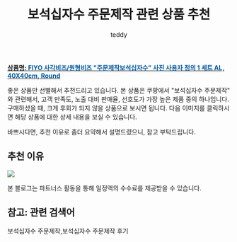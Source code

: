 ﻿---
layout: post
title:  "보석십자수 주문제작 관련 상품 추천"
author: teddy
categories: [ 가구/인테리어 ]
tags: [보석십자수 주문제작,보석십자수 주문제작 후기]
image: https://static.coupangcdn.com/image/vendor_inventory/3686/343f964839c027606615b8164c0677a69b2691bbe8c883a60a6b4482d772.jpg 
description: "쿠팡에서 보석십자수 주문제작 관련 상품으로 가장 고객 선호도가 높은 제품 중 하나입니다."
---

<a href="https://link.coupang.com/re/AFFSDP?lptag=AF5184500&pageKey=2203535574&itemId=3747496320&vendorItemId=71732635136&traceid=V0-153-047d68f48b175eed"><b>상품명: <font color='#01579B'>FIYO 사각비즈/원형비즈 "주문제작보석십자수" 사진 사용자 정의 1 세트 AL, 40X40cm, Round</font></b></a>

좋은 상품만 선별해서 추천드리고 있습니다.
본 상품은 쿠팡에서 "보석십자수 주문제작" 와 관련해서, 고객 만족도, 노출 대비 판매율, 선호도가 가장 높은 제품 중의 하나입니다.
구매하셨을 때, 크게 후회가 되지 않을 상품으로 보시면 됩니다. 
다음 이미지를 클릭하시면 해당 상품에 대한 상세 내용을 보실 수 있습니다.

바쁘시다면, 추천 이유로 좀더 요약해서 설명드렸으니, 참고 부탁드립니다.

## 추천 이유 

<a href="https://link.coupang.com/re/AFFSDP?lptag=AF5184500&pageKey=2203535574&itemId=3747496320&vendorItemId=71732635136&traceid=V0-153-047d68f48b175eed"><img src="https://thumbnail6.coupangcdn.com/thumbnails/remote/q89/image/vendor_inventory/a72a/09e0b46c0880a96e3e0b969df70f3d2a380d87a609ee4e4f100f945c9d59.jpg"></a> 

본 블로그는 파트너스 활동을 통해 일정액의 수수료를 제공받을 수 있습니다.

## 참고: 관련 검색어    
보석십자수 주문제작,보석십자수 주문제작 후기